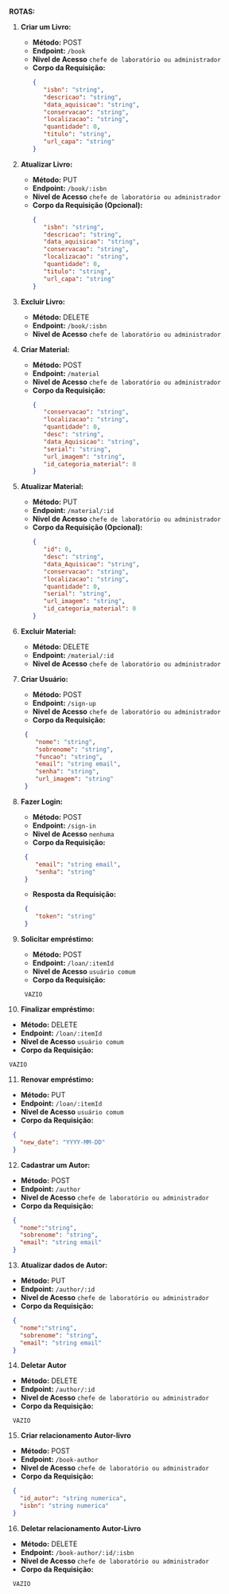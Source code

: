 **ROTAS:**

1. **Criar um Livro:**
   - **Método:** POST
   - **Endpoint:** `/book`
   - **Nivel de Acesso** `chefe de laboratório ou administrador`
   - **Corpo da Requisição:**
     ```json
     {
        "isbn": "string",
        "descricao": "string",
        "data_aquisicao": "string",
        "conservacao": "string",
        "localizacao": "string",
        "quantidade": 0,
        "titulo": "string",
        "url_capa": "string"
     }
     ```

2. **Atualizar Livro:**
   - **Método:** PUT
   - **Endpoint:** `/book/:isbn`
   - **Nivel de Acesso** `chefe de laboratório ou administrador`
   - **Corpo da Requisição (Opcional):**
     ```json
     {
        "isbn": "string",
        "descricao": "string",
        "data_aquisicao": "string",
        "conservacao": "string",
        "localizacao": "string",
        "quantidade": 0,
        "titulo": "string",
        "url_capa": "string"
     }
     ```

3. **Excluir Livro:**
   - **Método:** DELETE
   - **Endpoint:** `/book/:isbn`
   - **Nivel de Acesso** `chefe de laboratório ou administrador`

4. **Criar Material:**
   - **Método:** POST
   - **Endpoint:** `/material`
   - **Nivel de Acesso** `chefe de laboratório ou administrador`
   - **Corpo da Requisição:**
     ```json
     {
        "conservacao": "string",
        "localizacao": "string",
        "quantidade": 0,
        "desc": "string",
        "data_Aquisicao": "string",
        "serial": "string",
        "url_imagem": "string",
        "id_categoria_material": 0
     }
     ```

5. **Atualizar Material:**
   - **Método:** PUT
   - **Endpoint:** `/material/:id`
   - **Nivel de Acesso** `chefe de laboratório ou administrador`
   - **Corpo da Requisição (Opcional):**
     ```json
     {
        "id": 0,
        "desc": "string",
        "data_Aquisicao": "string",
        "conservacao": "string",
        "localizacao": "string",
        "quantidade": 0,
        "serial": "string",
        "url_imagem": "string",
        "id_categoria_material": 0
     }
     ```

6. **Excluir Material:**
   - **Método:** DELETE
   - **Endpoint:** `/material/:id`
   - **Nivel de Acesso** `chefe de laboratório ou administrador`

7. **Criar Usuário:**
   - **Método:** POST
   - **Endpoint:** `/sign-up`
   - **Nivel de Acesso** `chefe de laboratório ou administrador`
   - **Corpo da Requisição:**
    ```json
     {
        "nome": "string",
        "sobrenome": "string",
        "funcao": "string",
        "email": "string email",
        "senha": "string",
        "url_imagem": "string"
     }
     ```

8. **Fazer Login:**
   - **Método:** POST
   - **Endpoint:** `/sign-in`
   - **Nivel de Acesso** `nenhuma`
   - **Corpo da Requisição:**
    ```json
     {
        "email": "string email",
        "senha": "string"
     }
     ```
   - **Resposta da Requisição:**
    ```json
     {
        "token": "string"
     }
    ```

9. **Solicitar empréstimo:**
   - **Método:** POST
   - **Endpoint:** `/loan/:itemId`
   - **Nivel de Acesso** `usuário comum`
   - **Corpo da Requisição:**
   ```
    VAZIO
   ```

10. **Finalizar empréstimo:**
   - **Método:** DELETE
   - **Endpoint:** `/loan/:itemId`
   - **Nivel de Acesso** `usuário comum`
   - **Corpo da Requisição:**
   ```
   VAZIO
   ```

11. **Renovar empréstimo:**
   - **Método:** PUT
   - **Endpoint:** `/loan/:itemId`
   - **Nivel de Acesso** `usuário comum`
   - **Corpo da Requisição:**
   ```json
    {
      "new_date": "YYYY-MM-DD"
    }
   ```

12. **Cadastrar um Autor:**
   - **Método:** POST
   - **Endpoint:** `/author`
   - **Nivel de Acesso** `chefe de laboratório ou administrador`
   - **Corpo da Requisição:**
   ```json
    {
      "nome":"string",
      "sobrenome": "string",
      "email": "string email"
    }
   ```

13. **Atualizar dados de Autor:**
   - **Método:** PUT
   - **Endpoint:** `/author/:id`
   - **Nivel de Acesso** `chefe de laboratório ou administrador`
   - **Corpo da Requisição:**
   ```json
    {
      "nome":"string",
      "sobrenome": "string",
      "email": "string email"
    }
   ```

14. **Deletar Autor**
   - **Método:** DELETE
   - **Endpoint:** `/author/:id`
   - **Nivel de Acesso** `chefe de laboratório ou administrador`
   - **Corpo da Requisição:**
   ```
    VAZIO
   ```

15. **Criar relacionamento Autor-livro**
   - **Método:** POST
   - **Endpoint:** `/book-author`
   - **Nivel de Acesso** `chefe de laboratório ou administrador`
   - **Corpo da Requisição:**
   ```json
    {
      "id_autor": "string numerica",
      "isbn": "string numerica"
    }
   ```

16. **Deletar relacionamento Autor-Livro**
   - **Método:** DELETE
   - **Endpoint:** `/book-author/:id/:isbn`
   - **Nivel de Acesso** `chefe de laboratório ou administrador`
   - **Corpo da Requisição:**
   ```
    VAZIO
   ```
